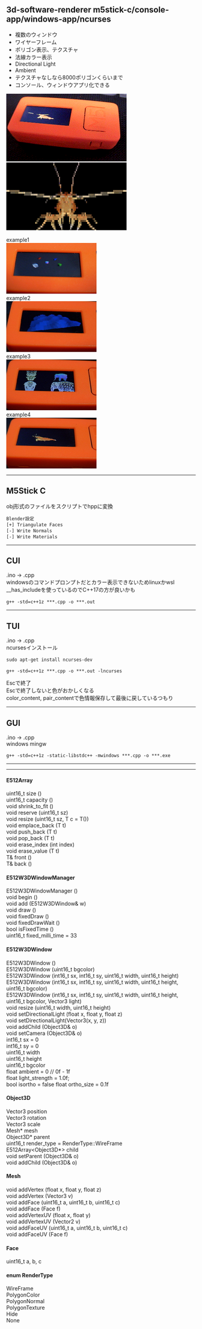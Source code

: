 ## 3d-software-renderer m5stick-c/console-app/windows-app/ncurses  
- 複数のウィンドウ  
- ワイヤーフレーム  
- ポリゴン表示、テクスチャ  
- 法線カラー表示  
- Directional Light  
- Ambient  
- テクスチャなしなら8000ポリゴンくらいまで  
- コンソール、ウィンドウアプリ化できる  

![Gif](./img/anim.gif)  
![Gif](./img/animc.gif)  
  
example1  
![Image](./img/1.jpg)  
example2  
![Image](./img/2.jpg)  
example3  
![Image](./img/3.jpg)  
example4  
![Image](./img/4.jpg)  

---
## M5Stick C
obj形式のファイルをスクリプトでhppに変換  
```
Blender設定
[+] Triangulate Faces
[-] Write Normals
[-] Write Materials
```

---
## CUI
.ino -> .cpp  
windowsのコマンドプロンプトだとカラー表示できないためlinuxかwsl  
__has_includeを使っているのでC++17の方が良いかも  
```
g++ -std=c++1z ***.cpp -o ***.out
```
---
## TUI
.ino -> .cpp  
ncursesインストール
```
sudo apt-get install ncurses-dev
```

```
g++ -std=c++1z ***.cpp -o ***.out -lncurses
```
Escで終了  
Escで終了しないと色がおかしくなる  
color_content, pair_contentで色情報保存して最後に戻しているつもり  


---
## GUI
.ino -> .cpp  
windows mingw  
```
g++ -std=c++1z -static-libstdc++ -mwindows ***.cpp -o ***.exe
```


---
---

#### E512Array
uint16_t size ()  
uint16_t capacity ()  
void shrink_to_fit ()  
void reserve (uint16_t sz)  
void resize (uint16_t sz, T c = T())  
void emplace_back (T t)  
void push_back (T t)  
void pop_back (T t)  
void erase_index (int index)  
void erase_value (T t)  
T& front ()  
T& back ()  

#### E512W3DWindowManager
E512W3DWindowManager ()  
void begin ()  
void add (E512W3DWindow& w)  
void draw ()  
void fixedDraw ()  
void fixedDrawWait ()  
bool isFixedTime ()  
uint16_t fixed_milli_time = 33  
#### E512W3DWindow  
E512W3DWindow ()  
E512W3DWindow (uint16_t bgcolor)  
E512W3DWindow (int16_t sx, int16_t sy, uint16_t width, uint16_t height)  
E512W3DWindow (int16_t sx, int16_t sy, uint16_t width, uint16_t height, uint16_t bgcolor)  
E512W3DWindow (int16_t sx, int16_t sy, uint16_t width, uint16_t height, uint16_t bgcolor, Vector3 light)  
void resize (uint16_t width, uint16_t height)  
void setDirectionalLight (float x, float y, float z)  
void setDirectionalLight(Vector3(x, y, z))  
void addChild (Object3D& o)  
void setCamera (Object3D& o)  
int16_t sx = 0  
int16_t sy = 0  
uint16_t width  
uint16_t height  
uint16_t bgcolor  
float ambient = 0 // 0f - 1f  
float light_strength = 1.0f;  
bool isortho = false
float ortho_size = 0.1f
  
#### Object3D  
Vector3 position  
Vector3 rotation  
Vector3 scale  
Mesh* mesh  
Object3D* parent  
uint16_t render_type = RenderType::WireFrame  
E512Array<Object3D*> child  
void setParent (Object3D& o)  
void addChild (Object3D& o)  
    
#### Mesh
void addVertex (float x, float y, float z)  
void addVertex (Vector3 v)  
void addFace (uint16_t a, uint16_t b, uint16_t c)  
void addFace (Face f)  
void addVertexUV (float x, float y)  
void addVertexUV (Vector2 v)  
void addFaceUV (uint16_t a, uint16_t b, uint16_t c)  
void addFaceUV (Face f)  
#### Face
uint16_t a, b, c  

#### enum RenderType
WireFrame  
PolygonColor  
PolygonNormal  
PolygonTexture  
Hide  
None  


